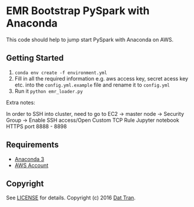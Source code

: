# EMR Bootstrap PySpark with Anaconda

This code should help to jump start PySpark with Anaconda on AWS.

## Getting Started
1. `conda env create -f environment.yml`
2. Fill in all the required information e.g. aws access key, secret acess key etc. into the `config.yml.example` file and rename it to `config.yml`
3. Run it `python emr_loader.py`

Extra notes:

In order to SSH into cluster, need to go to EC2 -> master node -> Security Group -> Enable SSH access/Open Custom TCP Rule Jupyter notebook HTTPS port 8888 - 8898

## Requirements
- [Anaconda 3](https://www.continuum.io/downloads)
- [AWS Account](https://aws.amazon.com/)

## Copyright

See [LICENSE](LICENSE) for details.
Copyright (c) 2016 [Dat Tran](http://www.dat-tran.com/).
